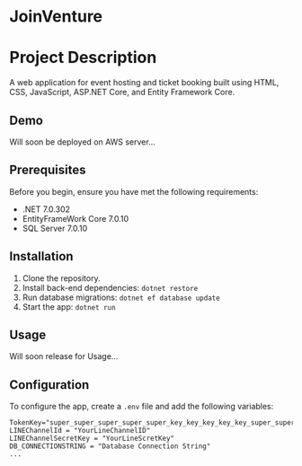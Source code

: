 # JoinVenture

# Project Description

A web application for event hosting and ticket booking built using HTML, CSS, JavaScript, ASP.NET Core, and Entity Framework Core.

## Demo

Will soon be deployed on AWS server...

## Prerequisites

Before you begin, ensure you have met the following requirements:

- .NET 7.0.302
- EntityFrameWork Core 7.0.10
- SQL Server 7.0.10

## Installation

1. Clone the repository.
2. Install back-end dependencies: `dotnet restore`
3. Run database migrations: `dotnet ef database update`
4. Start the app: `dotnet run`

## Usage

Will soon release for Usage...

## Configuration

To configure the app, create a `.env` file and add the following variables:

```env
TokenKey="super_super_super_super_super_key_key_key_key_key_super_super_super_super_super_key_key_key_key_key"
LINEChannelId = "YourLineChannelID"
LINEChannelSecretKey = "YourLineScretKey"
DB_CONNECTIONSTRING = "Database Connection String"
...
```
